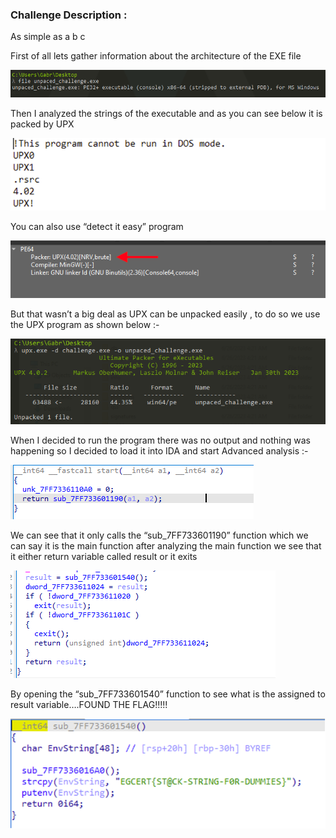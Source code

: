 ### Challenge Description :
As simple as a b c

First of all lets gather information about the architecture of the EXE file

![Alt text](image-1.png)

Then I analyzed the strings of the executable and as you can see below it is packed by UPX  

![Alt text](image-2.png)

You can also use “detect it easy” program 

![Alt text](image-3.png)

But that wasn’t a big deal as UPX can be unpacked easily , to do so we use the UPX program as shown below :-

![Alt text](image-4.png)

When I decided to run the program there was no output and nothing was happening so I decided to load it into IDA and start Advanced analysis :-

![Alt text](image-5.png)

We can see that it only calls the “sub_7FF733601190” function which we can say it is the main function after analyzing the main function we see that it either return variable called result or it exits 

![Alt text](image-6.png)

By opening the “sub_7FF733601540” function to see what is the assigned to result variable….FOUND THE FLAG!!!!!

![Alt text](image-7.png)
